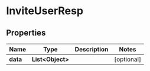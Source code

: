 # InviteUserResp

## Properties
Name | Type | Description | Notes
------------ | ------------- | ------------- | -------------
**data** | **List&lt;Object&gt;** |  |  [optional]
